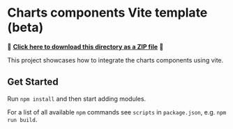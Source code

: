 # Charts components Vite template (beta)

📁 **[Click here to download this directory as a ZIP file](https://download-directory.github.io?url=https://github.com/Esri/jsapi-resources/tree/main/component-samples/charts-components/samples/vite)** 📁

This project showcases how to integrate the charts components using vite.

## Get Started

Run `npm install` and then start adding modules.

For a list of all available `npm` commands see `scripts` in `package.json`, e.g. `npm run build`.
